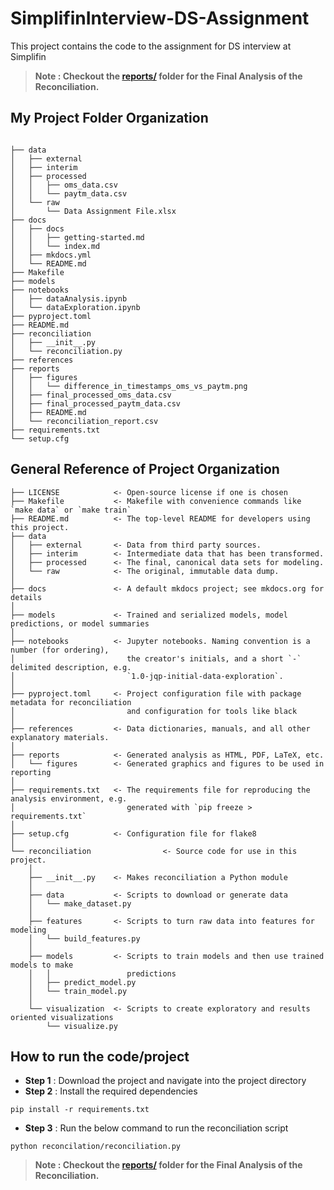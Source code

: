 # SimplifinInterview-DS-Assignment

This project contains the code to the assignment for DS interview at Simplifin

> **Note : Checkout the [reports/](https://github.com/AvAkanksh/SimplifinInterview-DS-Assginment/tree/main/reports) folder for the Final Analysis of the Reconciliation.**

## My Project Folder Organization

``` shell

├── data
│   ├── external
│   ├── interim
│   ├── processed
│   │   ├── oms_data.csv
│   │   └── paytm_data.csv
│   └── raw
│       └── Data Assignment File.xlsx
├── docs
│   ├── docs
│   │   ├── getting-started.md
│   │   └── index.md
│   ├── mkdocs.yml
│   └── README.md
├── Makefile
├── models
├── notebooks
│   ├── dataAnalysis.ipynb
│   └── dataExploration.ipynb
├── pyproject.toml
├── README.md
├── reconciliation
│   ├── __init__.py
│   └── reconciliation.py
├── references
├── reports
│   ├── figures
│   │   └── difference_in_timestamps_oms_vs_paytm.png
│   ├── final_processed_oms_data.csv
│   ├── final_processed_paytm_data.csv
│   ├── README.md
│   └── reconciliation_report.csv
├── requirements.txt
└── setup.cfg

```

## General Reference of Project Organization

```
├── LICENSE            <- Open-source license if one is chosen
├── Makefile           <- Makefile with convenience commands like `make data` or `make train`
├── README.md          <- The top-level README for developers using this project.
├── data
│   ├── external       <- Data from third party sources.
│   ├── interim        <- Intermediate data that has been transformed.
│   ├── processed      <- The final, canonical data sets for modeling.
│   └── raw            <- The original, immutable data dump.
│
├── docs               <- A default mkdocs project; see mkdocs.org for details
│
├── models             <- Trained and serialized models, model predictions, or model summaries
│
├── notebooks          <- Jupyter notebooks. Naming convention is a number (for ordering),
│                         the creator's initials, and a short `-` delimited description, e.g.
│                         `1.0-jqp-initial-data-exploration`.
│
├── pyproject.toml     <- Project configuration file with package metadata for reconciliation
│                         and configuration for tools like black
│
├── references         <- Data dictionaries, manuals, and all other explanatory materials.
│
├── reports            <- Generated analysis as HTML, PDF, LaTeX, etc.
│   └── figures        <- Generated graphics and figures to be used in reporting
│
├── requirements.txt   <- The requirements file for reproducing the analysis environment, e.g.
│                         generated with `pip freeze > requirements.txt`
│
├── setup.cfg          <- Configuration file for flake8
│
└── reconciliation                <- Source code for use in this project.
    │
    ├── __init__.py    <- Makes reconciliation a Python module
    │
    ├── data           <- Scripts to download or generate data
    │   └── make_dataset.py
    │
    ├── features       <- Scripts to turn raw data into features for modeling
    │   └── build_features.py
    │
    ├── models         <- Scripts to train models and then use trained models to make
    │   │                 predictions
    │   ├── predict_model.py
    │   └── train_model.py
    │
    └── visualization  <- Scripts to create exploratory and results oriented visualizations
        └── visualize.py
```

## How to run the code/project


- **Step 1** : Download the project and navigate into the project directory
- **Step 2** : Install the required dependencies

``` shell
pip install -r requirements.txt
```

- **Step 3** : Run the below command to run the reconciliation script

``` shell
python reconcilation/reconciliation.py
```

> **Note : Checkout the [reports/](https://github.com/AvAkanksh/SimplifinInterview-DS-Assginment/tree/main/reports) folder for the Final Analysis of the Reconciliation.**
